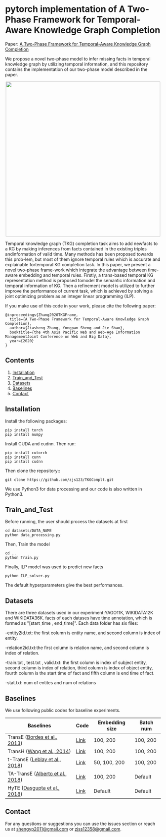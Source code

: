 # pytorch implementation of A Two-Phase Framework for Temporal-Aware Knowledge Graph Completion 

Paper: [A Two-Phase Framework for Temporal-Aware Knowledge Graph Completion](https://arxiv.org/abs/1904.05530)

We propose a novel two-phase model to infer missing facts in temporal knowledge graph by utilizing temporal information, and this repository contains the implementation of our two-phase model described in the paper.

<p align="center"><img src="figs/renet.png" width="500"/></p>

Temporal knowledge graph (TKG) completion task aims to add newfacts to a KG by making inferences from facts contained in the existing triples andinformation of valid time. Many methods has been proposed towards this prob-lem, but most of them ignore temporal rules which is accurate and explainable fortemporal KG completion task. In this paper, we present a novel two-phase frame-work which integrate the advantage between time-aware embedding and temporal rules. Firstly, a trans-based temporal KG representation method is proposed tomodel the semantic information and temporal information of KG. Then a refinement model is utilized to further improve the performance of current task, which is achieved by solving a joint optimizing problem as an integer linear programming  (ILP).  

If you make use of this code in your work, please cite the following paper:

```
@inproceedings{Zhang2020TKGFrame,
  title={A Two-Phase Framework for Temporal-Aware Knowledge Graph Completion},
  author={Jiasheng Zhang, Yongpan Sheng and Jie Shao},
  booktitle={the 4th Asia Pacific Web and Web-Age Information ManagementJoint Conference on Web and Big Data},
  year={2020}
}
```

## Contents
1. [Installation](#installation)
2. [Train_and_Test](#Train_and_Test)
3. [Datasets](#Datasets)
4. [Baselines](#Baselines)
5. [Contact](#contact)

## Installation

Install the following packages:

```
pip install torch
pip install numpy
```

Install CUDA and cudnn. Then run:

```
pip install cutorch
pip install cunn
pip install cudnn
```

Then clone the repository::

```
git clone https://github.com/zjs123/TKGComplt.git
```

We use Python3 for data processing and our code is also written in Python3. 

## Train_and_Test

Before running, the user should process the datasets at first
```
cd datasets/DATA_NAME
python data_processing.py
```
Then, Train the model
```
cd ..
python Train.py 
```
Finally, ILP model was used to predict new facts
```
python ILP_solver.py
```
The default hyperparameters give the best performances.

## Datasets

There are three datasets used in our experiment:YAGO11K, WIKIDATA12K and WIKIDATA36K. facts of each datases have time annotation, which is formed as "[start_time , end_time]". Each data folder has six files: 

-entity2id.txt: the first column is entity name, and second column is index of entity.

-relation2id.txt:the first column is relation name, and second column is index of relation.

-train.txt , test.txt , valid.txt: the first column is index of subject entity, second column is index of relation, third column is index of object entity, fourth column is the start time of fact and fifth column is end time of fact.

-stat.txt: num of entites and num of relations

## Baselines

We use following public codes for baseline experiments. 

| Baselines   | Code                                                                      | Embedding size | Batch num |
|-------------|---------------------------------------------------------------------------|----------------|------------|
| TransE ([Bordes et al., 2013](https://papers.nips.cc/paper/5071-translating-embeddings-for-modeling-multi-relational-data))      | [Link](https://github.com/thunlp/OpenKE/tree/OpenKE-PyTorch/openke) | 100, 200       | 100, 200       |
| TransH ([Wang et al., 2014](https://www.aaai.org/ocs/index.php/AAAI/AAAI14/paper/view/8531/8546))   | [Link](https://github.com/thunlp/OpenKE/tree/OpenKE-PyTorch/openke) | 100, 200       | 100, 200      |
| t-TransE ([Leblay et al., 2018](https://dl.acm.org/doi/fullHtml/10.1145/3184558.3191639))    | [Link](https://github.com/INK-USC/RE-Net/tree/master/baselines)                                  | 50, 100, 200   | 100, 200       |
| TA-TransE ([Alberto et al., 2018](https://www.aclweb.org/anthology/D18-1516.pdf))      | [Link](https://github.com/INK-USC/RE-Net/tree/master/baselines)     | 100, 200            | Default    |
| HyTE ([Dasgupta et al., 2018](http://talukdar.net/papers/emnlp2018_HyTE.pdf))        | [Link](https://github.com/malllabiisc/HyTE)                               | Default            | Default    |

## Contact

For any questions or suggestions you can use the issues section or reach us at shengyp2011@gmail.com or zjss12358@gmail.com.
